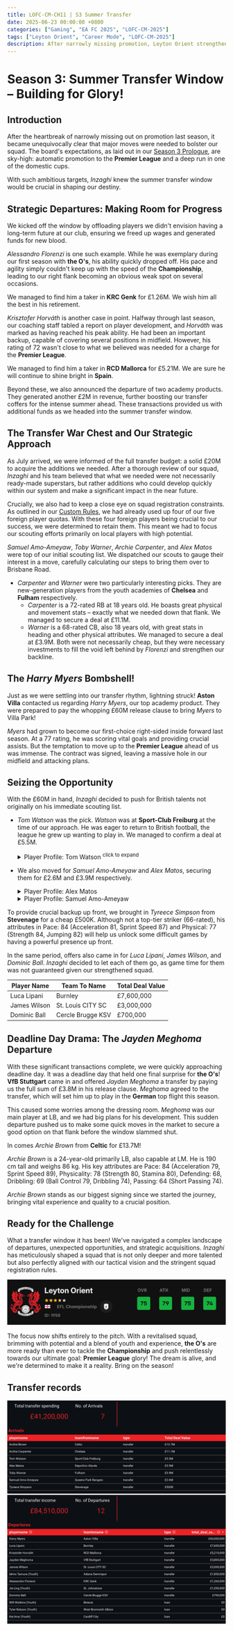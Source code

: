```yaml
---
title: LOFC-CM-CH11 | S3 Summer Transfer
date: 2025-06-23 00:00:00 +0800
categories: ["Gaming", "EA FC 2025", "LOFC-CM-2025"]
tags: ["Leyton Orient", "Career Mode", "LOFC-CM-2025"]
description: After narrowly missing promotion, Leyton Orient strengthens its squad for the Premier League. Strategic departures free up funds, leading to key British talent acquisitions like Carpenter and Warner. The unexpected £60M sale of Harry Myers allows for further investment in players like Tom Watson, Samuel Amo-Ameyaw, and Alex Matos. A last-minute transfer for Jayden Meghoma brings Archie Brown to bolster the defense. The team is now ready for the Championship challenge.
---
```


# Season 3: Summer Transfer Window – Building for Glory!

## Introduction
After the heartbreak of narrowly missing out on promotion last season, it became unequivocally clear that major moves were needed to bolster our squad. The board's expectations, as laid out in our [Season 3 Prologue](/posts/LOFC-CM-CH10/), are sky-high: automatic promotion to the **Premier League** and a deep run in one of the domestic cups.

With such ambitious targets, *Inzaghi* knew the summer transfer window would be crucial in shaping our destiny.

## Strategic Departures: Making Room for Progress
We kicked off the window by offloading players we didn't envision having a long-term future at our club, ensuring we freed up wages and generated funds for new blood.

*Alessandro Florenzi* is one such example. While he was exemplary during our first season with **the O's**, his ability quickly dropped off. His pace and agility simply couldn't keep up with the speed of the **Championship**, leading to our right flank becoming an obvious weak spot on several occasions.

We managed to find him a taker in **KRC Genk** for £1.26M. We wish him all the best in his retirement.

*Krisztofer Horváth* is another case in point. Halfway through last season, our coaching staff tabled a report on player development, and *Horváth* was marked as having reached his peak ability. He had been an important backup, capable of covering several positions in midfield. However, his rating of 72 wasn't close to what we believed was needed for a charge for the **Premier League**.

We managed to find him a taker in **RCD Mallorca** for £5.21M. We are sure he will continue to shine bright in **Spain**.

Beyond these, we also announced the departure of two academy products. They generated another £2M in revenue, further boosting our transfer coffers for the intense summer ahead. These transactions provided us with additional funds as we headed into the summer transfer window.

## The Transfer War Chest and Our Strategic Approach
As July arrived, we were informed of the full transfer budget: a solid £20M to acquire the additions we needed. After a thorough review of our squad, *Inzaghi* and his team believed that what we needed were not necessarily ready-made superstars, but rather additions who could develop quickly within our system and make a significant impact in the near future.

Crucially, we also had to keep a close eye on squad registration constraints. As outlined in our [Custom Rules](/posts/LOFC-CM-CH00/#squad-registration-rules), we had already used up four of our five foreign player quotas. With these four foreign players being crucial to our success, we were determined to retain them. This meant we had to focus our scouting efforts primarily on local players with high potential.

*Samuel Amo-Ameyaw*, *Toby Warner*, *Archie Carpenter*, and *Alex Matos* were top of our initial scouting list. We dispatched our scouts to gauge their interest in a move, carefully calculating our steps to bring them over to Brisbane Road.

*   *Carpenter* and *Warner* were two particularly interesting picks. They are new-generation players from the youth academies of **Chelsea** and **Fulham** respectively.
    *   *Carpenter* is a 72-rated RB at 18 years old. He boasts great physical and movement stats – exactly what we needed down that flank. We managed to secure a deal at £11.1M.
    *   *Warner* is a 68-rated CB, also 18 years old, with great stats in heading and other physical attributes. We managed to secure a deal at £3.9M.
Both were not necessarily cheap, but they were necessary investments to fill the void left behind by *Florenzi* and strengthen our backline.

## The *Harry Myers* Bombshell!
Just as we were settling into our transfer rhythm, lightning struck! **Aston Villa** contacted us regarding *Harry Myers*, our top academy product. They were prepared to pay the whopping £60M release clause to bring *Myers* to Villa Park!

*Myers* had grown to become our first-choice right-sided inside forward last season. At a 77 rating, he was scoring vital goals and providing crucial assists. But the temptation to move up to the **Premier League** ahead of us was immense. The contract was signed, leaving a massive hole in our midfield and attacking plans.

## Seizing the Opportunity
With the £60M in hand, *Inzaghi* decided to push for British talents not originally on his immediate scouting list.

*   *Tom Watson* was the pick. *Watson* was at **Sport-Club Freiburg** at the time of our approach. He was eager to return to British football, the league he grew up wanting to play in. We managed to confirm a deal at £5.5M.
    <details>
      <summary>Player Profile: Tom Watson <sup>click to expand</sup></summary>
    *Tom Watson* is a 20-year-old winger (LM/LW/RM) with an overall rating of 71 and a potential of 81. He’s right-footed, 190 cm tall, and has a lean body type. His standout attributes include pace (Acceleration 85, Sprint Speed 87), dribbling (72), and agility (72), making him effective in wide attacking roles. He has the “Whipped Pass” and “Quick Step” PlayStyles, favoring attacking roles on the wings.
    </details>

*   We also moved for *Samuel Amo-Ameyaw* and *Alex Matos*, securing them for £2.6M and £3.9M respectively.
    <details>
      <summary>Player Profile: Alex Matos</summary>
    *Alex Matos*, a 21-year-old right-footed player with an overall rating of 71, was at **Deportivo Alavés**. Valued at €3.8M with a wage of €3.6K, *Matos* brings PlayStyles like Pinged Pass and Long Ball Pass, and boasts notable strengths in Stamina (78), Strength (79), Aggression (87), and Dribbling (78).
    </details>
    <details>
      <summary>Player Profile: Samuel Amo-Ameyaw</summary>
    *Samuel Amo-Ameyaw* is a 20-year-old right midfielder (RM) at **QPR** with an overall rating of 69 and a potential of 76. He's left-footed with a lean body type. His standout attributes include pace (Acceleration 84, Sprint Speed 85), dribbling (77), and exceptional balance and agility (both 84+). He needs to improve his physical strength (34) and defensive skills (35).
    </details>

To provide crucial backup up front, we brought in *Tyreece Simpson* from **Stevenage** for a cheap £500K. Although not a top-tier striker (66-rated), his attributes in Pace: 84 (Acceleration 81, Sprint Speed 87) and Physical: 77 (Strength 84, Jumping 82) will help us unlock some difficult games by having a powerful presence up front.

In the same period, offers also came in for *Luca Lipani*, *James Wilson*, and *Dominic Ball*. *Inzaghi* decided to let each of them go, as game time for them was not guaranteed given our strengthened squad.

| Player Name          | Team To Name         | Total Deal Value |
| -------------------- | -------------------- | ---------------- |
| Luca Lipani          | Burnley              | £7,600,000       |
| James Wilson         | St. Louis CITY SC    | £3,000,000       |
| Dominic Ball         | Cercle Brugge KSV    | £700,000         |

## Deadline Day Drama: The *Jayden Meghoma* Departure
With these significant transactions complete, we were quickly approaching deadline day. It was a deadline day that held one final surprise for **the O's**! **VfB Stuttgart** came in and offered *Jayden Meghoma* a transfer by paying us the full sum of £3.8M in his release clause. *Meghoma* agreed to the transfer, which will set him up to play in the **German** top flight this season.

This caused some worries among the dressing room. *Meghoma* was our main player at LB, and we had big plans for his development. This sudden departure pushed us to make some quick moves in the market to secure a good option on that flank before the window slammed shut.

In comes *Archie Brown* from **Celtic** for £13.7M!

*Archie Brown* is a 24-year-old primarily LB, also capable at LM. He is 190 cm tall and weighs 86 kg. His key attributes are Pace: 84 (Acceleration 79, Sprint Speed 89), Physicality: 78 (Strength 80, Stamina 80), Defending: 68, Dribbling: 69 (Ball Control 79, Dribbling 74), Passing: 64 (Short Passing 74).

*Archie Brown* stands as our biggest signing since we started the journey, bringing vital experience and quality to a crucial position.

## Ready for the Challenge
What a transfer window it has been! We've navigated a complex landscape of departures, unexpected opportunities, and strategic acquisitions. *Inzaghi* has meticulously shaped a squad that is not only deeper and more talented but also perfectly aligned with our tactical vision and the stringent squad registration rules.

![Team Rating](/assets/img/LOFC-CM-CH11/TeamRating.jpg)

The focus now shifts entirely to the pitch. With a revitalised squad, brimming with potential and a blend of youth and experience, **the O's** are more ready than ever to tackle the **Championship** and push relentlessly towards our ultimate goal: **Premier League** glory! The dream is alive, and we're determined to make it a reality. Bring on the season!

## Transfer records
![2026/08 Arrivals Round-up](/assets/img/LOFC-CM-CH11/S3Arrivals.png)
![2026/08 Departure Round-up](/assets/img/LOFC-CM-CH11/S3Departures.png)
